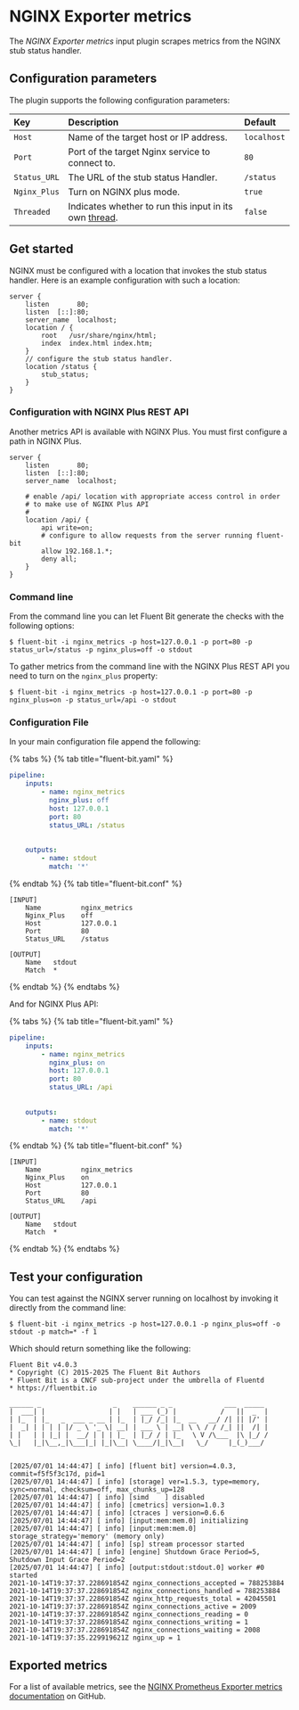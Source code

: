 # NGINX Exporter metrics

The _NGINX Exporter metrics_ input plugin scrapes metrics from the NGINX stub status handler.

## Configuration parameters

The plugin supports the following configuration parameters:

| Key | Description | Default |
| :--- | :--- | :--- |
| `Host` | Name of the target host or IP address. | `localhost` |
| `Port` | Port of the target Nginx service to connect to. | `80` |
| `Status_URL` | The URL of the stub status Handler. | `/status` |
| `Nginx_Plus` | Turn on NGINX plus mode. | `true` |
| `Threaded` | Indicates whether to run this input in its own [thread](../../administration/multithreading.md#inputs). | `false` |

## Get started

NGINX must be configured with a location that invokes the stub status handler. Here is an example configuration with such a location:

```text
server {
    listen       80;
    listen  [::]:80;
    server_name  localhost;
    location / {
        root   /usr/share/nginx/html;
        index  index.html index.htm;
    }
    // configure the stub status handler.
    location /status {
        stub_status;
    }
}
```

### Configuration with NGINX Plus REST API

Another metrics API is available with NGINX Plus. You must first configure a path in
NGINX Plus.

```text
server {
	listen       80;
	listen  [::]:80;
	server_name  localhost;

	# enable /api/ location with appropriate access control in order
	# to make use of NGINX Plus API
	#
	location /api/ {
		api write=on;
		# configure to allow requests from the server running fluent-bit
		allow 192.168.1.*;
		deny all;
	}
}
```

### Command line

From the command line you can let Fluent Bit generate the checks with the following options:

```shell
$ fluent-bit -i nginx_metrics -p host=127.0.0.1 -p port=80 -p status_url=/status -p nginx_plus=off -o stdout
```

To gather metrics from the command line with the NGINX Plus REST API you need to turn on the
`nginx_plus` property:

```shell
$ fluent-bit -i nginx_metrics -p host=127.0.0.1 -p port=80 -p nginx_plus=on -p status_url=/api -o stdout
```

### Configuration File

In your main configuration file append the following:

{% tabs %}
{% tab title="fluent-bit.yaml" %}

```yaml
pipeline:
    inputs:
        - name: nginx_metrics
          nginx_plus: off
          host: 127.0.0.1
          port: 80
          status_URL: /status
          
          
    outputs:
        - name: stdout
          match: '*'
```

{% endtab %}
{% tab title="fluent-bit.conf" %}

```text
[INPUT]
    Name          nginx_metrics
    Nginx_Plus    off
    Host          127.0.0.1
    Port          80
    Status_URL    /status

[OUTPUT]
    Name   stdout
    Match  *
```

{% endtab %}
{% endtabs %}

And for NGINX Plus API:

{% tabs %}
{% tab title="fluent-bit.yaml" %}

```yaml
pipeline:
    inputs:
        - name: nginx_metrics
          nginx_plus: on
          host: 127.0.0.1
          port: 80
          status_URL: /api
          
          
    outputs:
        - name: stdout
          match: '*'
```

{% endtab %}
{% tab title="fluent-bit.conf" %}

```text
[INPUT]
    Name          nginx_metrics
    Nginx_Plus    on
    Host          127.0.0.1
    Port          80
    Status_URL    /api

[OUTPUT]
    Name   stdout
    Match  *
```

{% endtab %}
{% endtabs %}

## Test your configuration

You can test against the NGINX server running on localhost by invoking it directly from the command line:

```shell
$ fluent-bit -i nginx_metrics -p host=127.0.0.1 -p nginx_plus=off -o stdout -p match=* -f 1
```

Which should return something like the following:

```text
Fluent Bit v4.0.3
* Copyright (C) 2015-2025 The Fluent Bit Authors
* Fluent Bit is a CNCF sub-project under the umbrella of Fluentd
* https://fluentbit.io

______ _                  _    ______ _ _             ___  _____
|  ___| |                | |   | ___ (_) |           /   ||  _  |
| |_  | |_   _  ___ _ __ | |_  | |_/ /_| |_  __   __/ /| || |/' |
|  _| | | | | |/ _ \ '_ \| __| | ___ \ | __| \ \ / / /_| ||  /| |
| |   | | |_| |  __/ | | | |_  | |_/ / | |_   \ V /\___  |\ |_/ /
\_|   |_|\__,_|\___|_| |_|\__| \____/|_|\__|   \_/     |_(_)___/


[2025/07/01 14:44:47] [ info] [fluent bit] version=4.0.3, commit=f5f5f3c17d, pid=1
[2025/07/01 14:44:47] [ info] [storage] ver=1.5.3, type=memory, sync=normal, checksum=off, max_chunks_up=128
[2025/07/01 14:44:47] [ info] [simd    ] disabled
[2025/07/01 14:44:47] [ info] [cmetrics] version=1.0.3
[2025/07/01 14:44:47] [ info] [ctraces ] version=0.6.6
[2025/07/01 14:44:47] [ info] [input:mem:mem.0] initializing
[2025/07/01 14:44:47] [ info] [input:mem:mem.0] storage_strategy='memory' (memory only)
[2025/07/01 14:44:47] [ info] [sp] stream processor started
[2025/07/01 14:44:47] [ info] [engine] Shutdown Grace Period=5, Shutdown Input Grace Period=2
[2025/07/01 14:44:47] [ info] [output:stdout:stdout.0] worker #0 started
2021-10-14T19:37:37.228691854Z nginx_connections_accepted = 788253884
2021-10-14T19:37:37.228691854Z nginx_connections_handled = 788253884
2021-10-14T19:37:37.228691854Z nginx_http_requests_total = 42045501
2021-10-14T19:37:37.228691854Z nginx_connections_active = 2009
2021-10-14T19:37:37.228691854Z nginx_connections_reading = 0
2021-10-14T19:37:37.228691854Z nginx_connections_writing = 1
2021-10-14T19:37:37.228691854Z nginx_connections_waiting = 2008
2021-10-14T19:37:35.229919621Z nginx_up = 1
```

## Exported metrics

For a list of available metrics, see the [NGINX Prometheus Exporter metrics documentation](https://github.com/nginxinc/nginx-prometheus-exporter/blob/main/README.md) on GitHub.